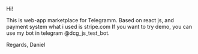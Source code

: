 Hi!

This is web-app marketplace for Telegramm.
Based on react js, and payment system what i used is stripe.com
If you want to try demo, you can use my bot in telegram @dcg_js_test_bot.

Regards,
Daniel